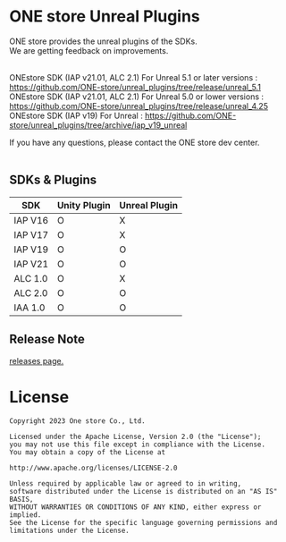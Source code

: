 # ONE store Unreal Plugins

ONE store provides the unreal plugins of the SDKs.<br>
We are getting feedback on improvements.<br><br>

ONEstore SDK (IAP v21.01, ALC 2.1) For Unreal 5.1 or later versions : https://github.com/ONE-store/unreal_plugins/tree/release/unreal_5.1 <br>
ONEstore SDK (IAP v21.01, ALC 2.1) For Unreal 5.0 or lower versions : https://github.com/ONE-store/unreal_plugins/tree/release/unreal_4.25 <br>
ONEstore SDK (IAP v19) For Unreal : https://github.com/ONE-store/unreal_plugins/tree/archive/iap_v19_unreal <br>


If you have any questions, please contact the ONE store dev center.<br><br>

## SDKs & Plugins
|SDK|Unity Plugin|Unreal Plugin|
|-----|-----|-----|
|IAP V16| O | X |
|IAP V17| O | X |
|IAP V19| O | O |
|IAP V21| O | O |
|ALC 1.0| O | X |
|ALC 2.0| O | O |
|IAA 1.0| O | O |


## Release Note
[releases page.](https://github.com/ONE-store/unreal_plugins/releases)

# License
```
Copyright 2023 One store Co., Ltd.

Licensed under the Apache License, Version 2.0 (the "License"); 
you may not use this file except in compliance with the License.
You may obtain a copy of the License at

http://www.apache.org/licenses/LICENSE-2.0

Unless required by applicable law or agreed to in writing, 
software distributed under the License is distributed on an "AS IS" BASIS, 
WITHOUT WARRANTIES OR CONDITIONS OF ANY KIND, either express or implied. 
See the License for the specific language governing permissions and
limitations under the License.
```
